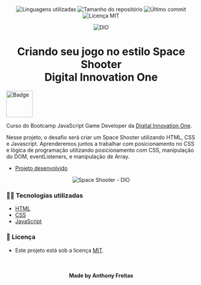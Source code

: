 <!-- Badges session -->
<p align="center">  
  <!-- languages -->
  <img src="https://img.shields.io/github/languages/count/pleiterson/game-space-shooter-dio?style=social" alt="Linguagens utilizadas">
  <!-- repo size -->
  <img src="https://img.shields.io/github/repo-size/Pleiterson/game-space-shooter-dio?style=social" alt="Tamanho do repositório">
  <!-- last commit -->
  <img src="https://img.shields.io/github/last-commit/Pleiterson/game-space-shooter-dio?style=social" alt="Último commit">
  <!-- licence MIT -->
  <img src="https://img.shields.io/github/license/Pleiterson/game-space-shooter-dio?style=social" alt="Licença MIT">
</p>

<!--Banner session-->
<p align="center">
  <img src="./src/assets/readme/banner.png" alt="DIO" title="Digital Innovation One">
</p>

<!--About session-->
<h1 align="center">Criando seu jogo no estilo Space Shooter<br>Digital Innovation One</h1>

<img src="./src/assets/readme/badge.png" title="Badge" width="70" height="70">

Curso do Bootcamp JavaScript Game Developer da [Digital Innovation One](https://digitalinnovation.one/).

Nesse projeto, o desafio será criar um Space Shooter utilizando HTML, CSS e Javascript. Aprenderemos juntos a trabalhar com posicionamento no CSS e lógica de programação utilizando posicionamento com CSS, manipulação do DOM, eventListeners, e manipulação de Array.

- [Projeto desenvolvido](https://game-space-shooter.vercel.app/)

<p align="center"><img src="./src/assets/readme/projeto.gif" title="Space Shooter - DIO"></p>

<h3>👨‍💻 Tecnologias utilizadas</h3>

- [HTML](https://www.w3schools.com/html/)
- [CSS](https://developer.mozilla.org/pt-BR/docs/Web/CSS)
- [JavaScript](https://developer.mozilla.org/en-US/docs/Web/JavaScript)

<!--License session-->
<h3>📝 Licença</h3>

- Este projeto está sob a licença [MIT](./LICENSE).

<!--Bottom session-->
<br><h4 align=center>Made by Anthony Freitas</a></h4>
